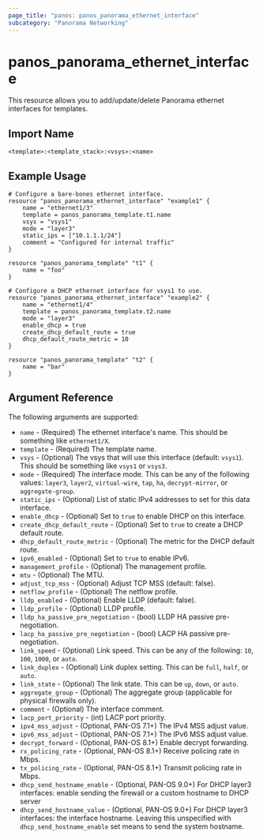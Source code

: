 ```yaml
---
page_title: "panos: panos_panorama_ethernet_interface"
subcategory: "Panorama Networking"
---
```


# panos_panorama_ethernet_interface

This resource allows you to add/update/delete Panorama ethernet interfaces
for templates.


## Import Name

```
<template>:<template_stack>:<vsys>:<name>
```


## Example Usage

```hcl
# Configure a bare-bones ethernet interface.
resource "panos_panorama_ethernet_interface" "example1" {
    name = "ethernet1/3"
    template = panos_panorama_template.t1.name
    vsys = "vsys1"
    mode = "layer3"
    static_ips = ["10.1.1.1/24"]
    comment = "Configured for internal traffic"
}

resource "panos_panorama_template" "t1" {
    name = "foo"
}
```

```hcl
# Configure a DHCP ethernet interface for vsys1 to use.
resource "panos_panorama_ethernet_interface" "example2" {
    name = "ethernet1/4"
    template = panos_panorama_template.t2.name
    mode = "layer3"
    enable_dhcp = true
    create_dhcp_default_route = true
    dhcp_default_route_metric = 10
}

resource "panos_panorama_template" "t2" {
    name = "bar"
}
```

## Argument Reference

The following arguments are supported:

* `name` - (Required) The ethernet interface's name.  This should be something
  like `ethernet1/X`.
* `template` - (Required) The template name.
* `vsys` - (Optional) The vsys that will use this interface (default:
  `vsys1`).  This should be something like `vsys1` or `vsys3`.
* `mode` - (Required) The interface mode.  This can be any of the following
  values: `layer3`, `layer2`, `virtual-wire`, `tap`, `ha`, `decrypt-mirror`,
  or `aggregate-group`.
* `static_ips` - (Optional) List of static IPv4 addresses to set for this data
  interface.
* `enable_dhcp` - (Optional) Set to `true` to enable DHCP on this interface.
* `create_dhcp_default_route` - (Optional) Set to `true` to create a DHCP
  default route.
* `dhcp_default_route_metric` - (Optional) The metric for the DHCP default
  route.
* `ipv6_enabled` - (Optional) Set to `true` to enable IPv6.
* `management_profile` - (Optional) The management profile.
* `mtu` - (Optional) The MTU.
* `adjust_tcp_mss` - (Optional) Adjust TCP MSS (default: false).
* `netflow_profile` - (Optional) The netflow profile.
* `lldp_enabled` - (Optional) Enable LLDP (default: false).
* `lldp_profile` - (Optional) LLDP profile.
* `lldp_ha_passive_pre_negotiation` - (bool) LLDP HA passive pre-negotiation.
* `lacp_ha_passive_pre_negotiation` - (bool) LACP HA passive pre-negotiation.
* `link_speed` - (Optional) Link speed.  This can be any of the following:
  `10`, `100`, `1000`, or `auto`.
* `link_duplex` - (Optional) Link duplex setting.  This can be `full`, `half`,
  or `auto`.
* `link_state` - (Optional) The link state.  This can be `up`, `down`, or
  `auto`.
* `aggregate_group` - (Optional) The aggregate group (applicable for
  physical firewalls only).
* `comment` - (Optional) The interface comment.
* `lacp_port_priority` - (int) LACP port priority.
* `ipv4_mss_adjust` - (Optional, PAN-OS 7.1+) The IPv4 MSS adjust value.
* `ipv6_mss_adjust` - (Optional, PAN-OS 7.1+) The IPv6 MSS adjust value.
* `decrypt_forward` - (Optional, PAN-OS 8.1+) Enable decrypt forwarding.
* `rx_policing_rate` - (Optional, PAN-OS 8.1+) Receive policing rate in Mbps.
* `tx_policing_rate` - (Optional, PAN-OS 8.1+) Transmit policing rate in Mbps.
* `dhcp_send_hostname_enable` - (Optional, PAN-OS 9.0+) For DHCP layer3 interfaces:
  enable sending the firewall or a custom hostname to DHCP server
* `dhcp_send_hostname_value` - (Optional, PAN-OS 9.0+) For DHCP layer3 interfaces:
  the interface hostname.  Leaving this unspecified with `dhcp_send_hostname_enable`
  set means to send the system hostname.
